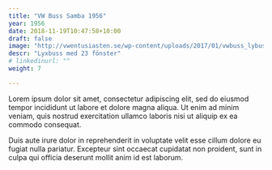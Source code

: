 ```yaml
---
title: "VW Buss Samba 1956"
year: 1956
date: 2018-11-19T10:47:58+10:00
draft: false
image: "http://vwentusiasten.se/wp-content/uploads/2017/01/vwbuss_lybuss.jpg"
descr: "Lyxbuss med 23 fönster"
# linkedinurl: ""
weight: 7

---
```


Lorem ipsum dolor sit amet, consectetur adipiscing elit, sed do eiusmod tempor incididunt ut labore et dolore magna aliqua. Ut enim ad minim veniam, quis nostrud exercitation ullamco laboris nisi ut aliquip ex ea commodo consequat.

Duis aute irure dolor in reprehenderit in voluptate velit esse cillum dolore eu fugiat nulla pariatur. Excepteur sint occaecat cupidatat non proident, sunt in culpa qui officia deserunt mollit anim id est laborum.
